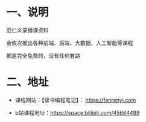 # 一、说明

范仁义录播课资料

会依次推出各种前端、后端、大数据、人工智能等课程

都是完全免费的，没有任何套路


# 二、地址

- 课程网站：【读书编程笔记】： https://fanrenyi.com 

- b站课程地址：https://space.bilibili.com/45664489

